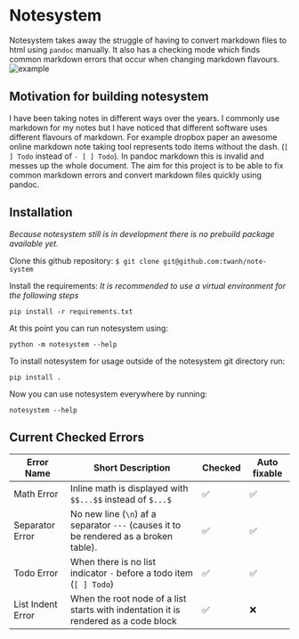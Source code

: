 # Notesystem 

Notesystem takes away the struggle of having to convert markdown files to html using `pandoc` manually. It also has a checking mode which finds common markdown errors that occur when changing markdown flavours.  
![example](https://media.giphy.com/media/wXPcBAWIELjRhMg8TQ/giphy.gif) 

## Motivation for building notesystem 
I have been taking notes in different ways over the years. I commonly use markdown for my notes but I have noticed that different software uses different flavours of markdown. For example dropbox paper an awesome online markdown note taking tool represents todo items without the dash. (`[ ] Todo` instead of `- [ ] Todo`). In pandoc markdown this is invalid and messes up the whole document. The aim for this project is to be able to fix common markdown errors and convert markdown files quickly using pandoc.  

## Installation
_Because notesystem still is in development there is no prebuild package available yet._ 

Clone this github repository:
``` $ git clone git@github.com:twanh/note-system ```

Install the requirements:
_It is recommended to use a virtual environment for the following steps_
```
pip install -r requirements.txt
```

At this point you can run notesystem using:
```
python -m notesystem --help
```
To install notesystem for usage outside of the notesystem git directory run:
```
pip install .
```
Now you can use notesystem everywhere by running:
```
notesystem --help
```

## Current Checked Errors
| Error Name        | Short Description                                                                     | Checked | Auto fixable |
|-------------------|---------------------------------------------------------------------------------------|---------|--------------|
| Math Error        | Inline math is displayed with `$$...$$` instead of `$...$`                            | ✅       | ✅            |
| Separator Error   | No new line (`\n`) af a separator `---` (causes it to be rendered as a broken table). | ✅       | ✅            |
| Todo Error        | When there is no list indicator `-` before a todo item (`[ ] Todo`)                   | ✅       | ✅            |
| List Indent Error | When the root node of a list starts with indentation it is rendered as a code block   | ✅       | ❌            |
